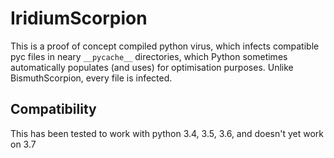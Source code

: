# IridiumScorpion
This is a proof of concept compiled python virus, which infects compatible pyc files in neary `__pycache__` directories,
which Python sometimes automatically populates (and uses) for optimisation purposes. Unlike BismuthScorpion, every
file is infected.

## Compatibility
This has been tested to work with python 3.4, 3.5, 3.6, and doesn't yet work on 3.7
